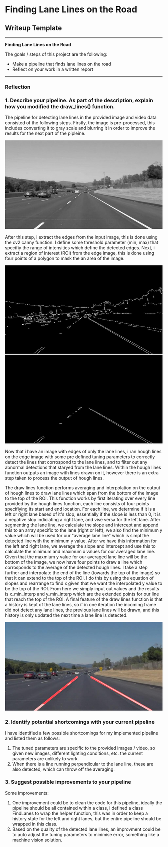 # **Finding Lane Lines on the Road** 

## Writeup Template

---

**Finding Lane Lines on the Road**

The goals / steps of this project are the following:
* Make a pipeline that finds lane lines on the road
* Reflect on your work in a written report


[//]: # (Image References)

[image1]: ./test_images_output/gray.jpg "Grayscale"
[image2]: ./test_images_output/edges.jpg "Edges"
[image3]: ./test_images_output/masked_edges.jpg "ROI Edges"
[image4]: ./test_images_output/final.jpg "Detected lane lines"

---

### Reflection

### 1. Describe your pipeline. As part of the description, explain how you modified the draw_lines() function.

The pipeline for detecting lane lines in the provided image and video data consisted of the following steps. Firstly, the image is pre-processed, this includes converting it to gray scale and blurring it in order to improve the results for the next part of the pipleine. 

![alt text][image1]

After this step, i extract the edges from the input image, this is done using the cv2 canny function. I define some threshold parameter (min, max) that specifiy the range of intensities which define the detected edges. Next, i extract a region of interest (ROI) from the edge image, this is done using four points of a polygon to mask the an area of the image. 

![alt text][image2] ![alt text][image3]

Now that i have an image with edges of only the lane lines, i ran hough lines on the edge image with some pre defined tuning parameters to correctly detect the lines that corrospond to the lane lines, and to filter out any abnormal detections that staryed from the lane lines. Within the hough lines function outputs an image with lines drawn on it, however there is an extra step taken to process the output of hough lines.

The draw lines function performs averaging and interpolation on the output of hough lines to draw lane lines which span from the bottom of the image to the top of the ROI. This function works by first iterating over every line provided by the hough lines function, each line consists of four points specifiying its start and end location. For each line, we determine if it is a left or right lane based of it's slop, essentially if the slope is less than 0, it is a negative slop indiciating a right lane, and vise versa for the left lane. After segmenting the lane line, we calculate the slope and intercept and append this to an array specific to the lane (right or left), we also find the minimum y value which will be used for our "average lane line" which is simpl the detected line with the minimum y value. After we have this information for the left and right lane, we average the slope and intercept and use this to calculate the minimum and maximum x values for our averaged lane line. Given that the maxmium y value for our averaged lane line will be the bottom of the image, we now have four points to draw a line which corrosponds to the average of the detected hough lines. I take a step further and interpolate the end of the line (towards the top of the image) so that it can extend to the top of the ROI. I do this by using the equation of slopes and rearrange to find x given that we want the interpolated y value to be the top of the ROI. From here we simply input out values and the results is x_min_interp and y_min_interp which are the extended points for our line that reach the top of the ROI. A final feature of the draw lines function is that a history is kept of the lane lines, so if in one iteration the incoming frame did not detect any lane lines, the previous lane lines will be drawn, and this history is only updated the next time a lane line is detected.

![alt text][image4]


### 2. Identify potential shortcomings with your current pipeline

I have identified a few possible shortcomings for my implemented pipeline and listed them as follows:

1. The tuned parameters are specific to the provided images / video, so given new images, different lighting conditions, etc. the current parameters are unlikely to work.
2. When there is a line running perpendicular to the lane line, these are also detected, which can throw off the averaging.


### 3. Suggest possible improvements to your pipeline

Some improvements:

1. One improvement could be to clean the code for this pipeline, ideally the pipeline should be all contained within a class, i defined a class FindLanes to wrap the helper function, this was in order to keep a history state for the left and right lanes, but the entire pipeline should be wrapped in this class.
2. Based on the quality of the detected lane lines, an improvment could be to auto adjust the tuning parameters to minimise error, something like a machine vision solution.

